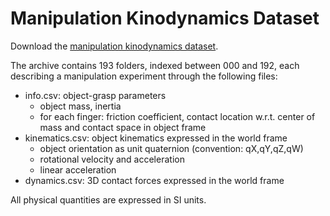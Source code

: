 # Manipulation Kinodynamics Dataset

Download the [manipulation kinodynamics dataset](https://seafile.lirmm.fr/f/c77606ed69/).

The archive contains 193 folders, indexed between 000 and 192, each describing a manipulation experiment through the following files:
  - info.csv: object-grasp parameters
    - object mass, inertia
    - for each finger: friction coefficient, contact location w.r.t. center of mass and contact space in object frame
  - kinematics.csv: object kinematics expressed in the world frame
    - object orientation as unit quaternion (convention: qX,qY,qZ,qW)
    - rotational velocity and acceleration
    - linear acceleration
  - dynamics.csv: 3D contact forces expressed in the world frame

All physical quantities are expressed in SI units.
